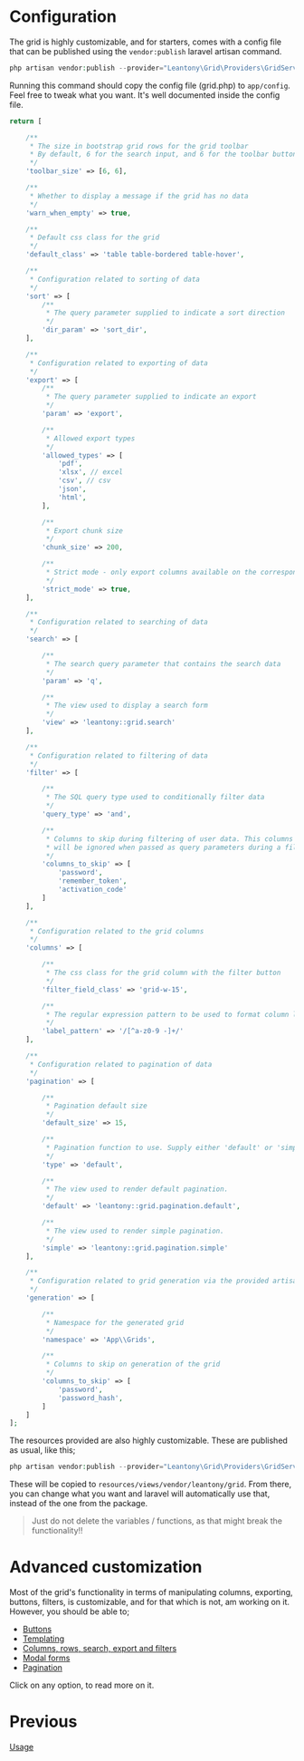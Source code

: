 # Configuration
The grid is highly customizable, and for starters, comes with a config file that can be published using the `vendor:publish` laravel artisan command.
```php
php artisan vendor:publish --provider="Leantony\Grid\Providers\GridServiceProvider" --tag="config"
```
Running this command should copy the config file (grid.php) to `app/config`. Feel free to tweak what you want. It's well documented inside  the config file.
```php
return [

    /**
     * The size in bootstrap grid rows for the grid toolbar
     * By default, 6 for the search input, and 6 for the toolbar buttons
     */
    'toolbar_size' => [6, 6],

    /**
     * Whether to display a message if the grid has no data
     */
    'warn_when_empty' => true,

    /**
     * Default css class for the grid
     */
    'default_class' => 'table table-bordered table-hover',

    /**
     * Configuration related to sorting of data
     */
    'sort' => [
        /**
         * The query parameter supplied to indicate a sort direction
         */
        'dir_param' => 'sort_dir',
    ],

    /**
     * Configuration related to exporting of data
     */
    'export' => [
        /**
         * The query parameter supplied to indicate an export
         */
        'param' => 'export',

        /**
         * Allowed export types
         */
        'allowed_types' => [
            'pdf',
            'xlsx', // excel
            'csv', // csv
            'json',
            'html',
        ],

        /**
         * Export chunk size
         */
        'chunk_size' => 200,

        /**
         * Strict mode - only export columns available on the corresponding DB table
         */
        'strict_mode' => true,
    ],

    /**
     * Configuration related to searching of data
     */
    'search' => [

        /**
         * The search query parameter that contains the search data
         */
        'param' => 'q',

        /**
         * The view used to display a search form
         */
        'view' => 'leantony::grid.search'
    ],

    /**
     * Configuration related to filtering of data
     */
    'filter' => [

        /**
         * The SQL query type used to conditionally filter data
         */
        'query_type' => 'and',

        /**
         * Columns to skip during filtering of user data. This columns
         * will be ignored when passed as query parameters during a filter operation
         */
        'columns_to_skip' => [
            'password',
            'remember_token',
            'activation_code'
        ]
    ],

    /**
     * Configuration related to the grid columns
     */
    'columns' => [

        /**
         * The css class for the grid column with the filter button
         */
        'filter_field_class' => 'grid-w-15',

        /**
         * The regular expression pattern to be used to format column labels
         */
        'label_pattern' => '/[^a-z0-9 -]+/'
    ],

    /**
     * Configuration related to pagination of data
     */
    'pagination' => [

        /**
         * Pagination default size
         */
        'default_size' => 15,

        /**
         * Pagination function to use. Supply either 'default' or 'simple'
         */
        'type' => 'default',

        /**
         * The view used to render default pagination.
         */
        'default' => 'leantony::grid.pagination.default',

        /**
         * The view used to render simple pagination.
         */
        'simple' => 'leantony::grid.pagination.simple'
    ],

    /**
     * Configuration related to grid generation via the provided artisan command
     */
    'generation' => [

        /**
         * Namespace for the generated grid
         */
        'namespace' => 'App\\Grids',

        /**
         * Columns to skip on generation of the grid
         */
        'columns_to_skip' => [
            'password',
            'password_hash',
        ]
    ]
];
```
The resources provided are also highly customizable. These are published as usual, like this;
```php
php artisan vendor:publish --provider="Leantony\Grid\Providers\GridServiceProvider" --tag="views"
```
These will be copied to `resources/views/vendor/leantony/grid`. From there, you can change what you want and laravel will automatically use that, instead of the one from the package.
> Just do not delete the variables / functions, as that might break the functionality!!

# Advanced customization
Most of the grid's functionality in terms of manipulating columns, exporting, buttons, filters, is customizable, and for that which is not, am working on it. However, you should be able to;
+ [Buttons](buttons.md)
+ [Templating](templating.md)
+ [Columns, rows, search, export and filters](general.md)
+ [Modal forms](modals.md)
+ [Pagination](pagination.md)

Click on any option, to read more on it.

# Previous
[Usage](usage.md)
